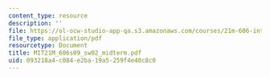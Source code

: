 ```yaml
---
content_type: resource
description: ''
file: https://ol-ocw-studio-app-qa.s3.amazonaws.com/courses/21m-606-introduction-to-stagecraft-spring-2009/093218a4c084e2ba19a5259f4e40c8c0_MIT21M_606s09_sw02_midterm.pdf
file_type: application/pdf
resourcetype: Document
title: MIT21M_606s09_sw02_midterm.pdf
uid: 093218a4-c084-e2ba-19a5-259f4e40c8c0
---
```

